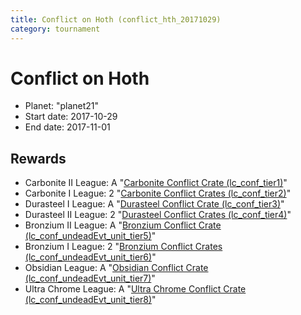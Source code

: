 ```yaml
---
title: Conflict on Hoth (conflict_hth_20171029)
category: tournament
---
```

# Conflict on Hoth

  * Planet: "planet21"
  * Start date: 2017-10-29
  * End date: 2017-11-01

## Rewards

  * Carbonite II League: A "[Carbonite Conflict Crate (lc_conf_tier1)](lc_conf_tier1.html)"
  * Carbonite I League: 2 "[Carbonite Conflict Crates (lc_conf_tier2)](lc_conf_tier2.html)"
  * Durasteel I League: A "[Durasteel Conflict Crate (lc_conf_tier3)](lc_conf_tier3.html)"
  * Durasteel II League: 2 "[Durasteel Conflict Crates (lc_conf_tier4)](lc_conf_tier4.html)"
  * Bronzium II League: A "[Bronzium Conflict Crate (lc_conf_undeadEvt_unit_tier5)](lc_conf_undeadEvt_unit_tier5.html)"
  * Bronzium I League: 2 "[Bronzium Conflict Crates (lc_conf_undeadEvt_unit_tier6)](lc_conf_undeadEvt_unit_tier6.html)"
  * Obsidian League: A "[Obsidian Conflict Crate (lc_conf_undeadEvt_unit_tier7)](lc_conf_undeadEvt_unit_tier7.html)"
  * Ultra Chrome League: A "[Ultra Chrome Conflict Crate (lc_conf_undeadEvt_unit_tier8)](lc_conf_undeadEvt_unit_tier8.html)"
